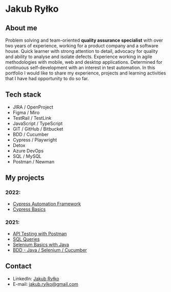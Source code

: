 # Jakub Ryłko

## About me
Problem solving and team-oriented **quality assurance specialist** with over two years of experience, working for a product company and a software house. Quick learner with strong attention to detail, advocacy for quality and ability to analyse and isolate defects. Experience working in agile methodologies with mobile, web and desktop applications. Determined for continuous self-development with an interest in test automation. In this portfolio I would like to share my experience, projects and learning activities that I have had opportunity to do so far.

## Tech stack
* JIRA / OpenProject
* Figma / Miro
* TestRail / TestLink
* JavaScript / TypeScript
* GIT / GitHub / Bitbucket
* BDD / Cucumber
* Cypress / Playwright
* Detox
* Azure DevOps
* SQL / MySQL
* Postman / Newman

## My projects
### 2022:
* [Cypress Automation Framework](https://github.com/jakubrylko/cypress-automation-framework)
* [Cypress Basics](https://github.com/jakubrylko/cypress-basics)

### 2021:
* [API Testing with Postman](https://github.com/jakubrylko/postman-api-testing)
* [SQL Queries](https://github.com/jakubrylko/sql-statements)
* [Selenium Basics with Java](https://github.com/jakubrylko/java-selenium-basics)
* [BDD - Java / Selenium / Cucumber](https://github.com/jakubrylko/java-selenium-cucumber)

## Contact
* LinkedIn: [Jakub Ryłko](https://www.linkedin.com/in/jakubrylko)
* E-mail: jakub.rylko@gmail.com
